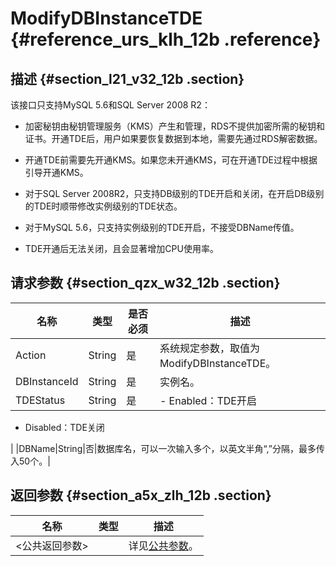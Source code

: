 # ModifyDBInstanceTDE {#reference_urs_klh_12b .reference}

## 描述 {#section_l21_v32_12b .section}

该接口只支持MySQL 5.6和SQL Server 2008 R2：

-   加密秘钥由秘钥管理服务（KMS）产生和管理，RDS不提供加密所需的秘钥和证书。开通TDE后，用户如果要恢复数据到本地，需要先通过RDS解密数据。

-   开通TDE前需要先开通KMS。如果您未开通KMS，可在开通TDE过程中根据引导开通KMS。

-   对于SQL Server 2008R2，只支持DB级别的TDE开启和关闭，在开启DB级别的TDE时顺带修改实例级别的TDE状态。

-   对于MySQL 5.6，只支持实例级别的TDE开启，不接受DBName传值。

-   TDE开通后无法关闭，且会显著增加CPU使用率。


## 请求参数 {#section_qzx_w32_12b .section}

|名称|类型|是否必须|描述|
|--|--|----|--|
|Action|String|是|系统规定参数，取值为ModifyDBInstanceTDE。|
|DBInstanceId|String|是|实例名。|
|TDEStatus|String|是| -   Enabled：TDE开启
-   Disabled：TDE关闭

 |
|DBName|String|否|数据库名，可以一次输入多个，以英文半角“,”分隔，最多传入50个。|

## 返回参数 {#section_a5x_zlh_12b .section}

|名称|类型|描述|
|--|--|--|
|<公共返回参数\>| |详见[公共参数](cn.zh-CN/API参考/使用API/公共参数.md#)。|

